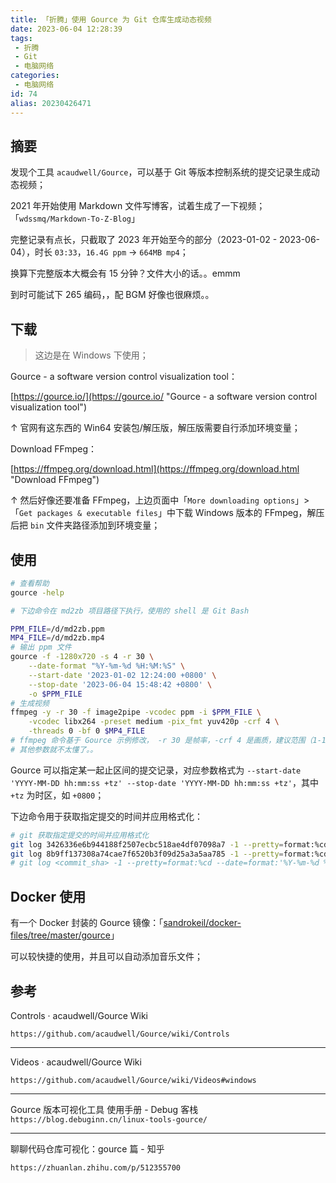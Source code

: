 ```yaml
---
title: 「折腾」使用 Gource 为 Git 仓库生成动态视频
date: 2023-06-04 12:28:39
tags:
 - 折腾
 - Git
 - 电脑网络
categories:
 - 电脑网络
id: 74
alias: 20230426471
---
```


## 摘要

发现个工具 `acaudwell/Gource`，可以基于 Git 等版本控制系统的提交记录生成动态视频；

2021 年开始使用 Markdown 文件写博客，试着生成了一下视频；「`wdssmq/Markdown-To-Z-Blog`」

<!--more-->

完整记录有点长，只截取了 2023 年开始至今的部分（2023-01-02 - 2023-06-04），时长 `03:33`，`16.4G ppm` → `664MB mp4`；

换算下完整版本大概会有 15 分钟？文件大小的话。。emmm

到时可能试下 265 编码，，配 BGM 好像也很麻烦。。

## 下载

> 这边是在 Windows 下使用；

Gource - a software version control visualization tool：

[https://gource.io/](https://gource.io/ "Gource - a software version control visualization tool")

↑ 官网有这东西的 Win64 安装包/解压版，解压版需要自行添加环境变量；

Download FFmpeg：

[https://ffmpeg.org/download.html](https://ffmpeg.org/download.html "Download FFmpeg")

↑ 然后好像还要准备 FFmpeg，上边页面中「`More downloading options`」>「`Get packages & executable files`」中下载 Windows 版本的 FFmpeg，解压后把 `bin` 文件夹路径添加到环境变量；

## 使用

```bash
# 查看帮助
gource -help

# 下边命令在 md2zb 项目路径下执行，使用的 shell 是 Git Bash

PPM_FILE=/d/md2zb.ppm
MP4_FILE=/d/md2zb.mp4
# 输出 ppm 文件
gource -f -1280x720 -s 4 -r 30 \
    --date-format "%Y-%m-%d %H:%M:%S" \
    --start-date '2023-01-02 12:24:00 +0800' \
    --stop-date '2023-06-04 15:48:42 +0800' \
    -o $PPM_FILE
# 生成视频
ffmpeg -y -r 30 -f image2pipe -vcodec ppm -i $PPM_FILE \
    -vcodec libx264 -preset medium -pix_fmt yuv420p -crf 4 \
    -threads 0 -bf 0 $MP4_FILE
# ffmpeg 命令基于 Gource 示例修改， -r 30 是帧率，-crf 4 是画质，建议范围（1-17），较低的值表示更高的质量和更大的文件大小；
# 其他参数就不太懂了。。
```

Gource 可以指定某一起止区间的提交记录，对应参数格式为 `--start-date 'YYYY-MM-DD hh:mm:ss +tz' --stop-date 'YYYY-MM-DD hh:mm:ss +tz'`，其中 `+tz` 为时区，如 `+0800`；

下边命令用于获取指定提交的时间并应用格式化：

```bash
# git 获取指定提交的时间并应用格式化
git log 3426336e6b944188f2507ecbc518ae4df07098a7 -1 --pretty=format:%cd --date=format:'%Y-%m-%d %H:%M:%S +0800'
git log 8b9ff137308a74cae7f6520b3f09d25a3a5aa785 -1 --pretty=format:%cd --date=format:'%Y-%m-%d %H:%M:%S +0800'
# git log <commit_sha> -1 --pretty=format:%cd --date=format:'%Y-%m-%d %H:%M:%S'

```

## Docker 使用

有一个 Docker 封装的 Gource 镜像：「[sandrokeil/docker-files/tree/master/gource](https://github.com/sandrokeil/docker-files/tree/master/gource "sandrokeil/docker-files/tree/master/gource")」

可以较快捷的使用，并且可以自动添加音乐文件；

## 参考

Controls · acaudwell/Gource Wiki

`https://github.com/acaudwell/Gource/wiki/Controls`

---

Videos · acaudwell/Gource Wiki

`https://github.com/acaudwell/Gource/wiki/Videos#windows`

---

Gource 版本可视化工具 使用手册 - Debug 客栈
`https://blog.debuginn.cn/linux-tools-gource/`

---

聊聊代码仓库可视化：gource 篇 - 知乎

`https://zhuanlan.zhihu.com/p/512355700`


